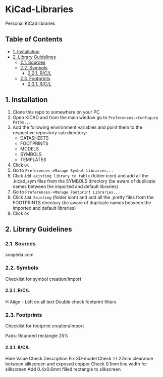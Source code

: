 # KiCad-Libraries <!-- omit from toc -->
 Personal KiCad libraries

## Table of Contents <!-- omit from toc -->
- [1. Installation](#1-installation)
- [2. Library Guidelines](#2-library-guidelines)
  - [2.1. Sources](#21-sources)
  - [2.2. Symbols](#22-symbols)
    - [2.2.1. R/C/L](#221-rcl)
  - [2.3. Footprints](#23-footprints)
    - [2.3.1. R/C/L](#231-rcl)


## 1. Installation
1. Clone this repo to somewhere on your PC
1. Open KiCAD and from the main window go to `Preferences->Configure Paths...`
1. Add the following environment variables and point them to the respective repository sub directory:
    - DATASHEETS
    - FOOTPRINTS
    - MODELS
    - SYMBOLS
    - TEMPLATES
1. Click `OK`
1. Go to `Preferences->Manage Symbol Libraries...`
1. Click `Add existing library to table` (folder icon) and add all the .kicad_sym files from the SYMBOLS directory (be aware of duplicate names between the imported and default libraries)
1. Go to `Preferences->Manage Footprint Libraries...`
1. Click `Add Existing` (folder icon) and add all the .pretty files from the FOOTPRINTS directory (be aware of duplicate names between the imported and default libraries)
1. Click `OK`

## 2. Library Guidelines
### 2.1. Sources
snapeda.com

### 2.2. Symbols
Checklist for symbol creation/import
#### 2.2.1. R/C/L
H Align - Left on all text
Double check footprint filters

### 2.3. Footprints
Checklist for footprint creation/import

Pads: Rounded rectangle 25%

#### 2.3.1. R/C/L
Hide Value
Check Description
Fix 3D-model
Check >1.27mm clearance between silkscreen and exposed copper
Check 0.1mm line width for silkscreen
Add 0.4x0.6mm filled rectangle to silkscreen